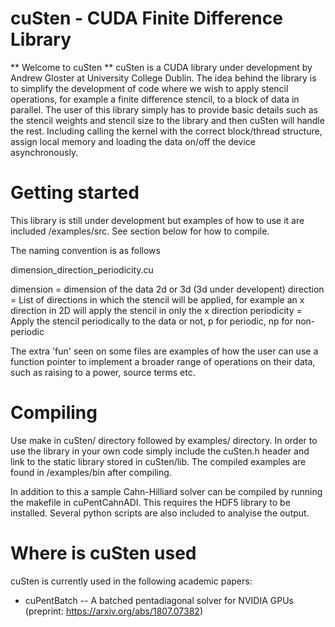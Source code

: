 # cuSten - CUDA Finite Difference Library

** Welcome to cuSten **
cuSten is a CUDA library under development by Andrew Gloster at University College Dublin. The idea behind the library is to simplify the development of code where we wish to apply stencil operations, for example a finite difference stencil, to a block of data in parallel. The user of this library simply has to provide basic details such as the stencil weights and stencil size to the library and then cuSten will handle the rest. Including calling the kernel with the correct block/thread structure, assign local memory and loading the data on/off the device asynchronously.

# Getting started
This library is still under development but examples of how to use it are included /examples/src. See section below for how to compile.

The naming convention is as follows

dimension_direction_periodicity.cu

dimension = dimension of the data 2d or 3d (3d under developent)
direction = List of directions in which the stencil will be applied, for example an x direction in 2D will apply the stencil in only the x direction
periodicity = Apply the stencil periodically to the data or not, p for periodic, np for non-periodic

The extra 'fun' seen on some files are examples of how the user can use a function pointer to implement a broader range of operations on their data, such as raising to a power, source terms etc.

# Compiling
Use make in cuSten/ directory followed by examples/ directory. In order to use the library in your own code simply include the cuSten.h header and link to the static library stored in cuSten/lib. The compiled examples are found in /examples/bin after compiling.

In addition to this a sample Cahn-Hilliard solver can be compiled by running the makefile in cuPentCahnADI. This requires the HDF5 library to be installed. Several python scripts are also included to analyise the output.

# Where is cuSten used
cuSten is currently used in the following academic papers:

- cuPentBatch -- A batched pentadiagonal solver for NVIDIA GPUs (preprint: https://arxiv.org/abs/1807.07382)




